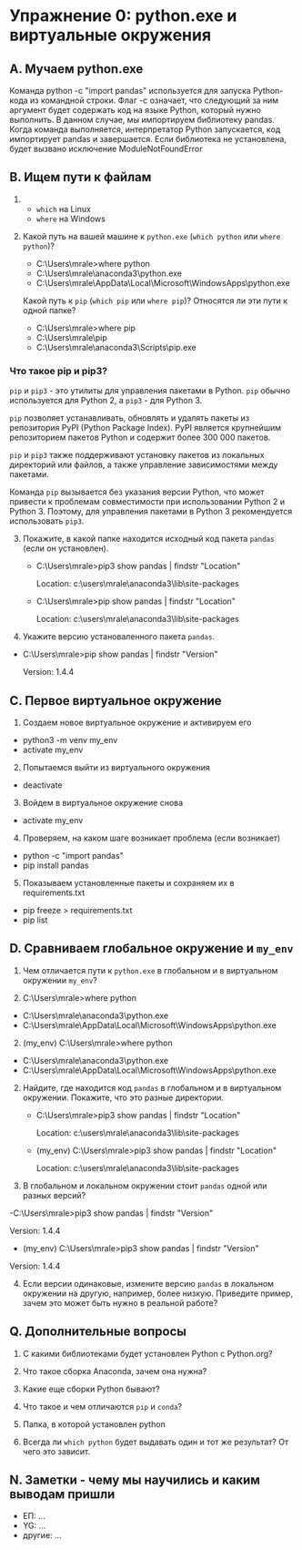 # Упражнение 0: python.exe и виртуальные окружения

## A. Мучаем python.exe

Команда python -c "import pandas" используется для запуска Python-кода из командной строки. Флаг -c означает, что следующий за ним аргумент будет содержать код на языке Python, который нужно выполнить. В данном случае, мы импортируем библиотеку pandas. Когда команда выполняется, интерпретатор Python запускается, код импортирует pandas и завершается. Если библиотека не установлена, будет вызвано исключение ModuleNotFoundError


## B. Ищем пути к файлам

1.
   - `which` на Linux
   - `where` на Windows

2. Какой путь на вашей машине к `python.exe` (`which python` или `where python`)? 
   -  C:\Users\mrale>where python
   -  C:\Users\mrale\anaconda3\python.exe
   -  C:\Users\mrale\AppData\Local\Microsoft\WindowsApps\python.exe
   
   Какой путь к `pip` (`which pip` или `where pip`)? Относятся ли эти пути к одной папке?
   - C:\Users\mrale>where pip
   - C:\Users\mrale\pip
   - C:\Users\mrale\anaconda3\Scripts\pip.exe


### Что такое pip и pip3?

`pip` и `pip3` - это утилиты для управления пакетами в Python. `pip` обычно используется для Python 2, а `pip3` - для Python 3.

`pip` позволяет устанавливать, обновлять и удалять пакеты из репозитория PyPI (Python Package Index). PyPI является крупнейшим репозиторием пакетов Python и содержит более 300 000 пакетов.

`pip` и `pip3` также поддерживают установку пакетов из локальных директорий или файлов, а также управление зависимостями между пакетами.

Команда `pip` вызывается без указания версии Python, что может привести к проблемам совместимости при использовании Python 2 и Python 3. Поэтому, для управления пакетами в Python 3 рекомендуется использовать `pip3`.


3. Покажите, в какой папке находится исходный код пакета `pandas` (если он установлен).
   - C:\Users\mrale>pip3 show pandas | findstr "Location"
   
     Location: c:\users\mrale\anaconda3\lib\site-packages

   - C:\Users\mrale>pip show pandas | findstr "Location"
   
     Location: c:\users\mrale\anaconda3\lib\site-packages
    

4. Укажите версию установаленного пакета `pandas`.
  - C:\Users\mrale>pip show pandas | findstr "Version"

    Version: 1.4.4


## С. Первое виртуальное окружение

1. Создаем новое виртуальное окружение и активируем его
- python3 -m venv my_env
- activate my_env

2. Попытаемся выйти из виртуального окружения
- deactivate

3. Войдем в виртуальное окружение снова
- activate my_env

4. Проверяем, на каком шаге возникает проблема (если возникает)
- python -c "import pandas"
- pip install pandas

5. Показываем установленные пакеты и сохраняем их в requirements.txt
- pip freeze > requirements.txt
- pip list

## D. Сравниваем глобальное окружение и `my_env`

1. Чем отличается пути к `python.exe` в глобальном и в виртуальном окружении `my_env`?

1. C:\Users\mrale>where python
- C:\Users\mrale\anaconda3\python.exe
- C:\Users\mrale\AppData\Local\Microsoft\WindowsApps\python.exe

2. (my_env) C:\Users\mrale>where python
- C:\Users\mrale\anaconda3\python.exe
- C:\Users\mrale\AppData\Local\Microsoft\WindowsApps\python.exe

2. Найдите, где находится код `pandas` в глобальном и в виртуальном окружении.
   Покажите, что это разные директории.
   - C:\Users\mrale>pip3 show pandas | findstr "Location"
  
     Location: c:\users\mrale\anaconda3\lib\site-packages

   - (my_env) C:\Users\mrale>pip3 show pandas | findstr "Location"
   
     Location: c:\users\mrale\anaconda3\lib\site-packages


3. В глобальном и локальном окружении стоит `pandas` одной или разных версий?

-C:\Users\mrale>pip3 show pandas | findstr "Version"

Version: 1.4.4


- (my_env) C:\Users\mrale>pip3 show pandas | findstr "Version"

Version: 1.4.4

4. Если версии одинаковые, измените версию `pandas` в локальном окружении на другую, например,
   более низкую. Приведите пример, зачем это может быть нужно в реальной работе?

## Q. Дополнительные вопросы

1. С какими библиотеками будет установлен Python с Python.org?

2. Что такое сборка Anaconda, зачем она нужна?

3. Какие еще сборки Python бывают?

4. Что такое и чем отличаются `pip` и `conda`?

5. Папка, в которой установлен python

6. Всегда ли `which python` будет выдавать один и тот же результат? От чего это зависит. 

## N. Заметки - чему мы научились и каким выводам пришли

- ЕП: ...
- YG: ...
- другие: ...
